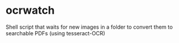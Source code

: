 # ocrwatch
Shell script that waits for new images in a folder to convert them to searchable PDFs (using tesseract-OCR)
